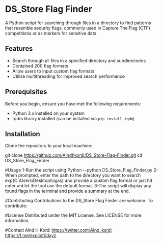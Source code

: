 # DS_Store Flag Finder
A Python script for searching through files in a directory to find patterns that resemble security flags, commonly used in Capture The Flag (CTF) competitions or as markers for sensitive data.


## Features
- Search through all files in a specified directory and subdirectories
- Contained 200 flag formats
- Allow users to input custom flag formats
- Utilize multithreading for improved search performance


## Prerequisites
Before you begin, ensure you have met the following requirements:

- Python 3.x installed on your system
- tqdm library installed (can be installed via `pip install tqdm`)

## Installation
Clone the repository to your local machine:

git clone https://github.com/Alndhkordi/DS_Store-Flag-Finder.git
cd DS_Store_Flag_Finder

#Usage
1-Run the script using Python
--python DS_Store_Flag_Finder.py
2-When prompted, enter the path to the directory you want to search exp(C:\Users\Desktop\logss) and provide a custom flag format or just hit enter ant let the tool use the default format.
3-The script will display any found flags in the terminal and provide a summary at the end.

#Contributing
Contributions to the DS_Store Flag Finder are welcome. To contribute:

#License
Distributed under the MIT License. See LICENSE for more information.

#Contact
Alnd H Kordi 
https://twitter.com/Alnd_kordi
https://t.me/exploit0dayz
